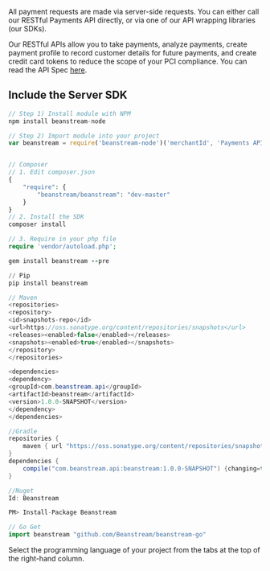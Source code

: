 
All payment requests are made via server-side requests. You can either call our RESTful Payments API directly, or via one of our API wrapping libraries (our SDKs).

Our RESTful APIs allow you to take payments, analyze payments, create payment profile to record customer details for future payments, and create credit card tokens to reduce the scope of your PCI compliance. You can read the API Spec [here](/docs/references/merchant_API).

## Include the Server SDK

```javascript
// Step 1) Install module with NPM
npm install beanstream-node

// Step 2) Import module into your project
var beanstream = require('beanstream-node')('merchantId', 'Payments API passcode', 'Profiles API passcode', 'Reporting API passcode');
```

```php

// Composer
// 1. Edit composer.json
{
    "require": {
        "beanstream/beanstream": "dev-master"
    }
}
// 2. Install the SDK
composer install

// 3. Require in your php file
require 'vendor/autoload.php';
```

```ruby
gem install beanstream --pre
```

```python
// Pip
pip install beanstream
```

```java
// Maven
<repositories>
<repository>
<id>snapshots-repo</id>
<url>https://oss.sonatype.org/content/repositories/snapshots</url>
<releases><enabled>false</enabled></releases>
<snapshots><enabled>true</enabled></snapshots>
</repository>
</repositories>

<dependencies>
<dependency>
<groupId>com.beanstream.api</groupId>
<artifactId>beanstream</artifactId>
<version>1.0.0-SNAPSHOT</version>
</dependency>
</dependencies>

//Gradle
repositories {
    maven { url "https://oss.sonatype.org/content/repositories/snapshots" }
}
dependencies {
    compile("com.beanstream.api:beanstream:1.0.0-SNAPSHOT") {changing=true}
}
```

```csharp
//Nuget
Id: Beanstream

PM> Install-Package Beanstream
```

```go
// Go Get
import beanstream "github.com/Beanstream/beanstream-go"
```

Select the programming language of your project from the tabs at the top of the right-hand column.
